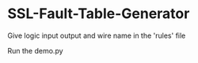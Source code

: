 # SSL-Fault-Table-Generator
Give logic input output and wire name in the 'rules' file

Run the demo.py
